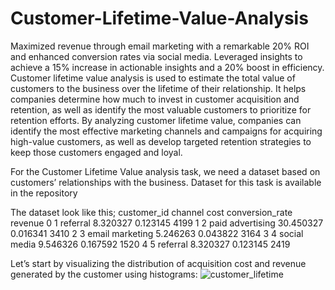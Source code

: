 # Customer-Lifetime-Value-Analysis
Maximized revenue through email marketing with a remarkable 20% ROI and enhanced conversion rates via social media. Leveraged insights to achieve a 15% increase in actionable insights and a 20% boost in efficiency.
Customer lifetime value analysis is used to estimate the total value of customers to the business over the lifetime of their relationship. It helps companies determine how much to invest in customer acquisition and retention, as well as identify the most valuable customers to prioritize for retention efforts. By analyzing customer lifetime value, companies can identify the most effective marketing channels and campaigns for acquiring high-value customers, as well as develop targeted retention strategies to keep those customers engaged and loyal.

For the Customer Lifetime Value analysis task, we need a dataset based on customers’ relationships with the business. Dataset for this task is available in the repository

The dataset look like this; customer_id channel cost conversion_rate revenue 0 1 referral 8.320327 0.123145 4199 1 2 paid advertising 30.450327 0.016341 3410 2 3 email marketing 5.246263 0.043822 3164 3 4 social media 9.546326 0.167592 1520 4 5 referral 8.320327 0.123145 2419

Let’s start by visualizing the distribution of acquisition cost and revenue generated by the customer using histograms:
![customer_lifetime](https://github.com/pavanmuthyam/Customer-Lifetime-Value-Analysis/assets/87929903/ccba1f70-728c-4d23-b4e8-43b18e7ef89f)
